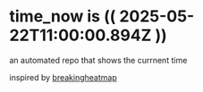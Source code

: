 # time_now is (( 2025-05-22T11:00:00.894Z ))

an automated repo that shows the currnent time

inspired by [breakingheatmap](https://github.com/breakingheatmap/breakingheatmap)